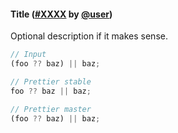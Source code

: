 <!--

1. Choose a folder based on which language your PR is for.

   - For JavaScript, choose `javascript/` etc.
   - For TypeScript specific syntax, choose `typescript/`.
   - If your PR applies to multiple languages, such as TypeScript/Flow, choose one folder and mention which languages it applies to.

2. In your chosen folder, create a file with your PR number: `pr-XXXX.md`. For example: `typescript/pr-6728.md`.

3. Copy the content below and paste it in your new file.

4. Fill in a title, the PR number and your user name.

5. Optionally write a description. Many times it’s enough with just sample code.

6. Change ```jsx to your language. For example, ```yaml.

7. Change the `// Input` and `// Output` comments to the comment syntax of your language. For example, `# Input`.

8. Choose some nice input example code. Paste it along with the output before and after your PR.

-->

#### Title ([#XXXX](https://github.com/prettier/prettier/pull/XXXX) by [@user](https://github.com/user))

Optional description if it makes sense.

<!-- prettier-ignore -->
```jsx
// Input
(foo ?? baz) || baz;

// Prettier stable
foo ?? baz || baz;

// Prettier master
(foo ?? baz) || baz;
```
